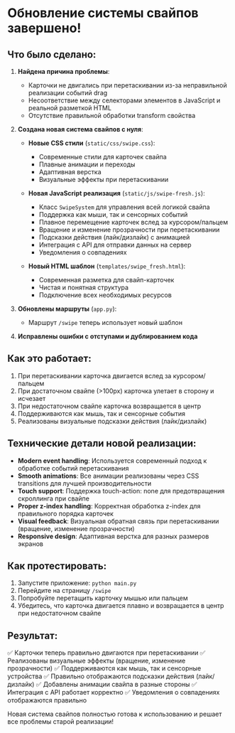 # Обновление системы свайпов завершено!

## Что было сделано:

1. **Найдена причина проблемы**:
   - Карточки не двигались при перетаскивании из-за неправильной реализации событий drag
   - Несоответствие между селекторами элементов в JavaScript и реальной разметкой HTML
   - Отсутствие правильной обработки transform свойства

2. **Создана новая система свайпов с нуля**:
   - **Новые CSS стили** (`static/css/swipe.css`):
     - Современные стили для карточек свайпа
     - Плавные анимации и переходы
     - Адаптивная верстка
     - Визуальные эффекты при перетаскивании
   
   - **Новая JavaScript реализация** (`static/js/swipe-fresh.js`):
     - Класс `SwipeSystem` для управления всей логикой свайпа
     - Поддержка как мыши, так и сенсорных событий
     - Плавное перемещение карточек вслед за курсором/пальцем
     - Вращение и изменение прозрачности при перетаскивании
     - Подсказки действия (лайк/дизлайк) с анимацией
     - Интеграция с API для отправки данных на сервер
     - Уведомления о совпадениях
   
   - **Новый HTML шаблон** (`templates/swipe_fresh.html`):
     - Современная разметка для свайп-карточек
     - Чистая и понятная структура
     - Подключение всех необходимых ресурсов

3. **Обновлены маршруты** (`app.py`):
   - Маршрут `/swipe` теперь использует новый шаблон

4. **Исправлены ошибки с отступами и дублированием кода**

## Как это работает:

1. При перетаскивании карточка двигается вслед за курсором/пальцем
2. При достаточном свайпе (>100px) карточка улетает в сторону и исчезает
3. При недостаточном свайпе карточка возвращается в центр
4. Поддерживаются как мышь, так и сенсорные события
5. Реализованы визуальные подсказки действия (лайк/дизлайк)

## Технические детали новой реализации:

- **Modern event handling**: Используется современный подход к обработке событий перетаскивания
- **Smooth animations**: Все анимации реализованы через CSS transitions для лучшей производительности
- **Touch support**: Поддержка touch-action: none для предотвращения скроллинга при свайпе
- **Proper z-index handling**: Корректная обработка z-index для правильного порядка карточек
- **Visual feedback**: Визуальная обратная связь при перетаскивании (вращение, изменение прозрачности)
- **Responsive design**: Адаптивная верстка для разных размеров экранов

## Как протестировать:

1. Запустите приложение: `python main.py`
2. Перейдите на страницу `/swipe`
3. Попробуйте перетащить карточку мышью или пальцем
4. Убедитесь, что карточка двигается плавно и возвращается в центр при недостаточном свайпе

## Результат:

✅ Карточки теперь правильно двигаются при перетаскивании
✅ Реализованы визуальные эффекты (вращение, изменение прозрачности)
✅ Поддерживаются как мышь, так и сенсорные устройства
✅ Правильно отображаются подсказки действия (лайк/дизлайк)
✅ Добавлены анимации свайпа в разные стороны
✅ Интеграция с API работает корректно
✅ Уведомления о совпадениях отображаются правильно

Новая система свайпов полностью готова к использованию и решает все проблемы старой реализации!